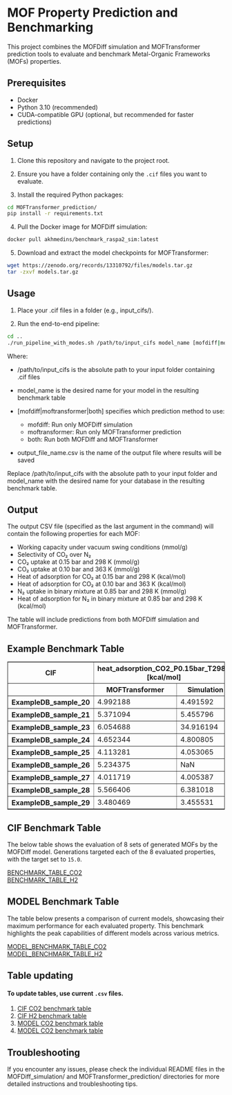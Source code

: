 # MOF Property Prediction and Benchmarking

This project combines the MOFDiff simulation and MOFTransformer prediction tools to evaluate and benchmark Metal-Organic Frameworks (MOFs) properties.

## Prerequisites

- Docker
- Python 3.10 (recommended)
- CUDA-compatible GPU (optional, but recommended for faster predictions)

## Setup

1. Clone this repository and navigate to the project root.

2. Ensure you have a folder containing only the `.cif` files you want to evaluate.

3. Install the required Python packages:

```bash
cd MOFTransformer_prediction/
pip install -r requirements.txt
```

4. Pull the Docker image for MOFDiff simulation:
```bash
docker pull akhmedins/benchmark_raspa2_sim:latest
```

5. Download and extract the model checkpoints for MOFTransformer:
```bash
wget https://zenodo.org/records/13310792/files/models.tar.gz
tar -zxvf models.tar.gz
```

## Usage

1. Place your .cif files in a folder (e.g., input_cifs/).

2. Run the end-to-end pipeline:
```bash
cd ..
./run_pipeline_with_modes.sh /path/to/input_cifs model_name [mofdiff|moftransformer|both] output_file_name.csv
```
Where:

* /path/to/input_cifs is the absolute path to your input folder containing .cif files
* model_name is the desired name for your model in the resulting benchmark table
* [mofdiff|moftransformer|both] specifies which prediction method to use:
  * mofdiff: Run only MOFDiff simulation
  * moftransformer: Run only MOFTransformer prediction
  * both: Run both MOFDiff and MOFTransformer

* output_file_name.csv is the name of the output file where results will be saved

Replace /path/to/input_cifs with the absolute path to your input folder and model_name with the desired name for your database in the resulting benchmark table.


## Output

The output CSV file (specified as the last argument in the command) will contain the following properties for each MOF:
- Working capacity under vacuum swing conditions (mmol/g)
- Selectivity of CO₂ over N₂
- CO₂ uptake at 0.15 bar and 298 K (mmol/g)
- CO₂ uptake at 0.10 bar and 363 K (mmol/g)
- Heat of adsorption for CO₂ at 0.15 bar and 298 K (kcal/mol)
- Heat of adsorption for CO₂ at 0.10 bar and 363 K (kcal/mol)
- N₂ uptake in binary mixture at 0.85 bar and 298 K (mmol/g)
- Heat of adsorption for N₂ in binary mixture at 0.85 bar and 298 K (kcal/mol)

The table will include predictions from both MOFDiff simulation and MOFTransformer.

## Example Benchmark Table

<div>
<table border="1" class="dataframe">
  <thead>
    <tr>
      <th>CIF</th>
      <th colspan="2" halign="left">heat_adsorption_CO2_P0.15bar_T298K [kcal/mol]</th>
      <th colspan="2" halign="left">heat_adsorption_CO2_P0.10bar_T363K [kcal/mol]</th>
      <th colspan="2" halign="left">CO2/N2_selectivity</th>
      <th colspan="2" halign="left">N2_binary_uptake_P0.85bar_T298K [mmol/g]</th>
      <th colspan="2" halign="left">CO2_uptake_P0.15bar_T298K [mmol/g]</th>
      <th colspan="2" halign="left">working_capacity_vacuum_swing [mmol/g]</th>
      <th colspan="2" halign="left">heat_adsorption_N2_binary_P0.85bar_T298K [kcal/mol]</th>
      <th colspan="2" halign="left">CO2_uptake_P0.10bar_T363K [mmol/g]</th>
    </tr>
    <tr>
      <th></th>
      <th>MOFTransformer</th>
      <th>Simulation</th>
      <th>MOFTransformer</th>
      <th>Simulation</th>
      <th>MOFTransformer</th>
      <th>Simulation</th>
      <th>MOFTransformer</th>
      <th>Simulation</th>
      <th>MOFTransformer</th>
      <th>Simulation</th>
      <th>MOFTransformer</th>
      <th>Simulation</th>
      <th>MOFTransformer</th>
      <th>Simulation</th>
      <th>MOFTransformer</th>
      <th>Simulation</th>
    </tr>
  </thead>
  <tbody>
    <tr>
      <th>ExampleDB_sample_20</th>
      <td>4.992188</td>
      <td>4.491592</td>
      <td>4.632812</td>
      <td>4.333871</td>
      <td>7.796875</td>
      <td>1.127828</td>
      <td>0.175781</td>
      <td>0.163640</td>
      <td>0.403076</td>
      <td>0.184558</td>
      <td>0.256348</td>
      <td>0.150945</td>
      <td>2.847656</td>
      <td>2.627568</td>
      <td>0.059082</td>
      <td>0.033613</td>
    </tr>
    <tr>
      <th>ExampleDB_sample_21</th>
      <td>5.371094</td>
      <td>5.455796</td>
      <td>4.480469</td>
      <td>5.359613</td>
      <td>15.796875</td>
      <td>3.385736</td>
      <td>0.183716</td>
      <td>0.160205</td>
      <td>0.536133</td>
      <td>0.542413</td>
      <td>0.443604</td>
      <td>0.478580</td>
      <td>2.634766</td>
      <td>2.650780</td>
      <td>0.101013</td>
      <td>0.063832</td>
    </tr>
    <tr>
      <th>ExampleDB_sample_23</th>
      <td>6.054688</td>
      <td>34.916194</td>
      <td>6.410156</td>
      <td>-335.459877</td>
      <td>16.437500</td>
      <td>6.034865</td>
      <td>0.149414</td>
      <td>0.204346</td>
      <td>0.961914</td>
      <td>1.233199</td>
      <td>0.686523</td>
      <td>0.503254</td>
      <td>3.498047</td>
      <td>-138.778409</td>
      <td>0.094116</td>
      <td>0.729945</td>
    </tr>
    <tr>
      <th>ExampleDB_sample_24</th>
      <td>4.652344</td>
      <td>4.800805</td>
      <td>4.144531</td>
      <td>4.247083</td>
      <td>7.289062</td>
      <td>1.262893</td>
      <td>0.196655</td>
      <td>0.235443</td>
      <td>0.354492</td>
      <td>0.297339</td>
      <td>0.230469</td>
      <td>0.251543</td>
      <td>2.427734</td>
      <td>2.477118</td>
      <td>0.085510</td>
      <td>0.045797</td>
    </tr>
    <tr>
      <th>ExampleDB_sample_25</th>
      <td>4.113281</td>
      <td>4.053065</td>
      <td>3.855469</td>
      <td>3.755058</td>
      <td>6.062500</td>
      <td>0.898120</td>
      <td>0.228638</td>
      <td>0.180196</td>
      <td>0.276855</td>
      <td>0.161838</td>
      <td>0.199097</td>
      <td>0.124192</td>
      <td>2.365234</td>
      <td>2.006219</td>
      <td>0.085876</td>
      <td>0.037646</td>
    </tr>
    <tr>
      <th>ExampleDB_sample_26</th>
      <td>5.234375</td>
      <td>NaN</td>
      <td>4.925781</td>
      <td>NaN</td>
      <td>10.835938</td>
      <td>NaN</td>
      <td>0.293457</td>
      <td>NaN</td>
      <td>0.882812</td>
      <td>NaN</td>
      <td>0.770508</td>
      <td>NaN</td>
      <td>2.812500</td>
      <td>NaN</td>
      <td>0.195435</td>
      <td>NaN</td>
    </tr>
    <tr>
      <th>ExampleDB_sample_27</th>
      <td>4.011719</td>
      <td>4.005387</td>
      <td>3.816406</td>
      <td>3.533202</td>
      <td>5.886719</td>
      <td>0.923698</td>
      <td>0.250244</td>
      <td>0.232439</td>
      <td>0.283691</td>
      <td>0.214704</td>
      <td>0.203125</td>
      <td>0.171601</td>
      <td>2.080078</td>
      <td>2.042183</td>
      <td>0.090820</td>
      <td>0.043103</td>
    </tr>
    <tr>
      <th>ExampleDB_sample_28</th>
      <td>5.566406</td>
      <td>6.381018</td>
      <td>5.089844</td>
      <td>5.976778</td>
      <td>17.171875</td>
      <td>4.763436</td>
      <td>0.187866</td>
      <td>0.171973</td>
      <td>0.528320</td>
      <td>0.819184</td>
      <td>0.427979</td>
      <td>0.726423</td>
      <td>2.962891</td>
      <td>3.222045</td>
      <td>0.073303</td>
      <td>0.092761</td>
    </tr>
    <tr>
      <th>ExampleDB_sample_29</th>
      <td>3.480469</td>
      <td>3.455531</td>
      <td>3.101562</td>
      <td>2.911063</td>
      <td>4.816406</td>
      <td>0.678424</td>
      <td>0.178955</td>
      <td>0.161567</td>
      <td>0.174194</td>
      <td>0.109611</td>
      <td>0.101318</td>
      <td>0.080514</td>
      <td>1.826172</td>
      <td>1.672587</td>
      <td>0.058533</td>
      <td>0.029097</td>
    </tr>
  </tbody>
</table>
</div>

## CIF Benchmark Table

The below table shows the evaluation of 8 sets of generated MOFs by the MOFDiff model. Generations targeted each of the 8 evaluated properties, with the target set to `15.0`.

[BENCHMARK_TABLE_CO2](tables_md/c02_benchmark.md) \
[BENCHMARK_TABLE_H2](tables_md/h2_benchmark.md)

## MODEL Benchmark Table

The table below presents a comparison of current models, showcasing their maximum performance for each evaluated property. This benchmark highlights the peak capabilities of different models across various metrics.

[MODEL_BENCHMARK_TABLE_CO2](tables_md/c02_max_table.md) \
[MODEL_BENCHMARK_TABLE_H2](tables_md/h2_max_table.md)

## Table updating
#### To update tables, use current `.csv` files.
1. [CIF CO2 benchmark table](tables_csv/c02_table_sorted.csv)
2. [CIF H2 benchmark table](tables_csv/h2_table_sorted.csv)
3. [MODEL CO2 benchmark table](tables_csv/c02_max_sorted.csv)
4. [MODEL CO2 benchmark table](tables_csv/h2_max_sorted.csv)


## Troubleshooting
If you encounter any issues, please check the individual README files in the MOFDiff_simulation/ and MOFTransformer_prediction/ directories for more detailed instructions and troubleshooting tips.